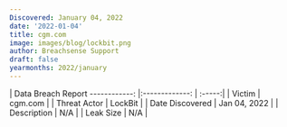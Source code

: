 ```yaml
---
Discovered: January 04, 2022
date: '2022-01-04'
title: cgm.com
image: images/blog/lockbit.png
author: Breachsense Support
draft: false
yearmonths: 2022/january
---
```



| Data Breach Report
------------:   |:-------------:    | :-----:|
| Victim    | cgm.com      | 
| Threat Actor    | LockBit      | 
| Date Discovered    | Jan 04, 2022      | 
| Description    | N/A      | 
| Leak Size    | N/A      | 

